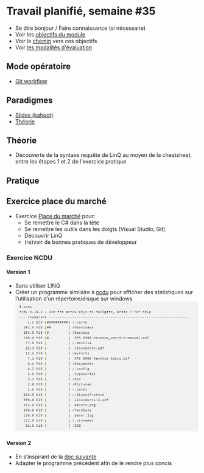 # Travail planifié, semaine #35

- Se dire bonjour / Faire connaissance (si nécessaire)
- Voir les [objectifs du module](https://www.modulbaukasten.ch/module/323/1/fr-FR?title=Programmer-de-mani%C3%A8re-fonctionnelle)
- Voir le [chemin](https://roadmap.sh/r/embed?id=66b88565b64402e0526d8ebc) vers ces objectifs
- Voir [les modalités d'évaluation](../evaluation/DEP.md)

## Mode opératoire
- [Git workflow](../USEME.md)

## Paradigmes
- [Slides (kahoot)](https://create.kahoot.it/share/ict-323-paradigme/ed5b81f2-c5be-4aa4-9e50-acdbbe368c86)
- [Théorie](../supports/01-paradigmes.md)

## Théorie

- Découverte de la syntaxe requête de LinQ au moyen de la cheatsheet, entre les étapes 1 et 2 de l'exercice pratique
  
## Pratique


## Exercice place du marché
- Exercice [Place du marché](../exos/marché/enoncé.md) pour:
  - Se remettre le C# dans la tête
  - Se remettre les outils dans les doigts (Visual Studio, Git)
  - Découvrir LinQ
  - (re)voir de bonnes pratiques de développeur


### Exercice NCDU

#### Version 1
  - Sans utiliser LINQ
  - Créer un programme similaire à [ncdu](https://dev.yorhel.nl/ncdu) pour afficher des statistiques sur l’utilisation d’un répertoire/disque sur windows
  ![Alt text](01-ncdu.png)

#### Version 2
  - En s’inspirant de la [doc suivante](https://learn.microsoft.com/en-us/dotnet/csharp/linq/how-to-query-files-and-directories)
  - Adapter le programme précédent afin de le rendre plus concis

